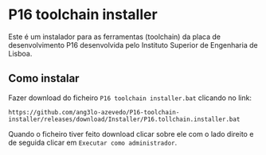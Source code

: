 # P16 toolchain installer
Este é um instalador para as ferramentas (toolchain) da placa de desenvolvimento P16 desenvolvida pelo Instituto Superior de Engenharia de Lisboa.

## Como instalar
Fazer download do ficheiro `P16 toolchain installer.bat` clicando no link:

`https://github.com/ang3lo-azevedo/P16-toolchain-installer/releases/download/Installer/P16.tollchain.installer.bat`

Quando o ficheiro tiver feito download clicar sobre ele com o lado direito e de seguida clicar em `Executar como administrador`.
